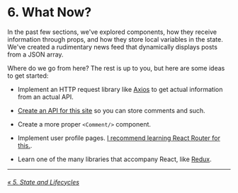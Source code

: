 # 6. What Now?

In the past few sections, we've explored components, how they receive information through props, and how they store local variables in the state. We've created a rudimentary news feed that dynamically displays posts from a JSON array.

Where do we go from here? The rest is up to you, but here are some ideas to get started:

* Implement an HTTP request library like [Axios](https://github.com/axios/axios) to get actual information from an actual API.

* [Create an API for this site](https://github.com/OKStateACM/CreateYourOwnAPI_Codelab) so you can store comments and such.

* Create a more proper `<Comment/>` component.

* Implement user profile pages. [I recommend learning React Router for this.](https://github.com/ReactTraining/react-router).

* Learn one of the many libraries that accompany React, like [Redux](https://redux.js.org/).

***

###### [« 5. State and Lifecycles](https://github.com/OKStateACM/ReactCodelab/blob/master/6%20-%20What%20Now.md)
